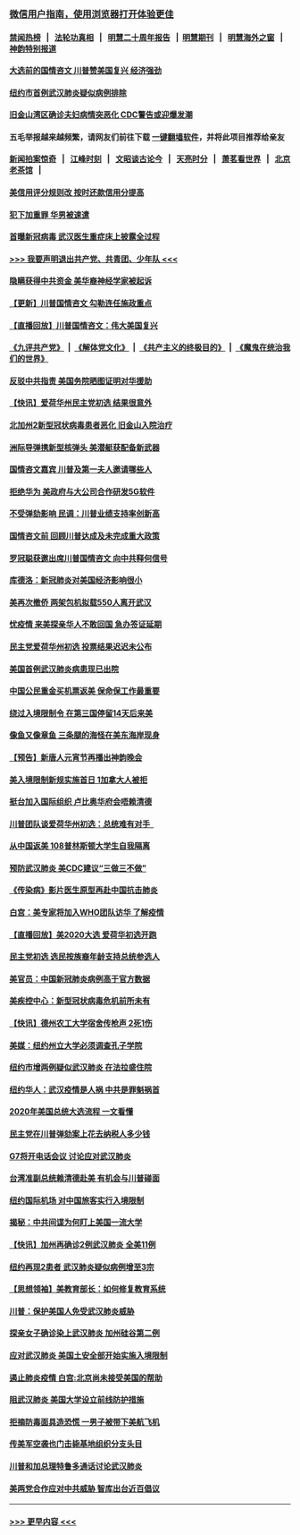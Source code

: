 ### [微信用户指南，使用浏览器打开体验更佳](https://github.com/gfw-breaker/banned-news1/blob/master/indexes/wechat-guide.md?t=0)
#### [禁闻热榜](热点新闻.md?t=0)  &nbsp;&nbsp;|&nbsp;&nbsp; [法轮功真相](https://github.com/gfw-breaker/truth/blob/master/README.md?t=0) &nbsp;&nbsp;|&nbsp;&nbsp; [明慧二十周年报告](https://github.com/gfw-breaker/mh-reports/blob/master/README.md?t=0) &nbsp;&nbsp;|&nbsp;&nbsp;[明慧期刊](https://github.com/gfw-breaker/mh-qikan) &nbsp;&nbsp;|&nbsp;&nbsp; [明慧海外之窗](https://github.com/gfw-breaker/mh-news/blob/master/README.md?t=0) &nbsp;&nbsp;|&nbsp;&nbsp; [神韵特别报道](https://github.com/gfw-breaker/mh-news/blob/master/shenyun.md?t=0)
#### [大选前的国情咨文 川普赞美国复兴 经济强劲](../pages/nsc412/n11845526.md?t=02051822) 
#### [纽约市首例武汉肺炎疑似病例排除](../pages/nsc412/n11844989.md?t=02051822) 
#### [旧金山湾区确诊夫妇病情突恶化 CDC警告或迎爆发潮](../pages/nsc412/n11845730.md?t=02051822) 
#### 五毛举报越来越频繁，请网友们前往下载 [一键翻墙软件](https://github.com/gfw-breaker/ssr-accounts)，并将此项目推荐给亲友
#### [新闻拍案惊奇](https://github.com/gfw-breaker/banned-news1/blob/master/pages/link4.md) &nbsp;&nbsp;|&nbsp;&nbsp; [江峰时刻](https://github.com/gfw-breaker/banned-news1/blob/master/pages/link4.md) &nbsp;&nbsp;|&nbsp;&nbsp; [文昭谈古论今](https://github.com/gfw-breaker/banned-news1/blob/master/pages/link4.md) &nbsp;&nbsp;|&nbsp;&nbsp; [天亮时分](https://github.com/gfw-breaker/banned-news1/blob/master/pages/link4.md) &nbsp;&nbsp;|&nbsp;&nbsp; [萧茗看世界](https://github.com/gfw-breaker/banned-news1/blob/master/pages/link4.md) &nbsp;&nbsp;|&nbsp;&nbsp; [北京老茶馆](https://github.com/gfw-breaker/banned-news1/blob/master/pages/link4.md) &nbsp;&nbsp;|&nbsp;&nbsp; 
#### [美信用评分规则改  按时还款信用分提高](../pages/nsc412/n11845488.md?t=02051822) 
#### [犯下加重罪 华男被速遣](../pages/nsc412/n11845476.md?t=02051822) 
#### [首曝新冠病毒 武汉医生重症床上披露全过程](../pages/nsc412/n11845150.md?t=02051822) 
#### [>>> 我要声明退出共产党、共青团、少年队 <<<](https://github.com/begood0513/goodnews/blob/master/quit/letter.md) 
#### [隐瞒获得中共资金 美华裔神经学家被起诉](../pages/nsc412/n11844879.md?t=02051822) 
#### [【更新】川普国情咨文 勾勒连任施政重点](../pages/nsc412/n11845223.md?t=02051822) 
#### [【直播回放】川普国情咨文：伟大美国复兴](../pages/nsc412/n11842079.md?t=02051822) 
#### [《九评共产党》](https://github.com/begood0513/9ping.md/blob/master/README.md) &nbsp;|&nbsp; [《解体党文化》](../../../../jtdwh.md/blob/master/README.md)  &nbsp;|&nbsp; [《共产主义的终极目的》](../../../../gczydzjmd.md/blob/master/README.md) &nbsp;|&nbsp; [《魔鬼在统治我们的世界》](../../../../mgztzwmdsj.md/blob/master/README.md) 
#### [反驳中共指责 美国务院晒图证明对华援助](../pages/nsc412/n11844859.md?t=02051822) 
#### [【快讯】爱荷华州民主党初选 结果很意外](../pages/nsc412/n11844878.md?t=02051822) 
#### [北加州2新型冠状病毒患者恶化 旧金山入院治疗](../pages/nsc412/n11844842.md?t=02051822) 
#### [洲际导弹携新型核弹头 美潜艇获配备新武器](../pages/nsc412/n11844680.md?t=02051822) 
#### [国情咨文嘉宾 川普及第一夫人邀请哪些人](../pages/nsc412/n11844712.md?t=02051822) 
#### [拒绝华为 美政府与大公司合作研发5G软件](../pages/nsc412/n11844625.md?t=02051822) 
#### [不受弹劾影响 民调：川普业绩支持率创新高](../pages/nsc412/n11844622.md?t=02051822) 
#### [国情咨文前 回顾川普达成及未完成重大政策](../pages/nsc412/n11844581.md?t=02051822) 
#### [罗冠聪获邀出席川普国情咨文 向中共释何信号](../pages/nsc412/n11844355.md?t=02051822) 
#### [库德洛：新冠肺炎对美国经济影响很小](../pages/nsc412/n11844418.md?t=02051822) 
#### [美再次撤侨 两架包机拟载550人离开武汉](../pages/nsc412/n11844407.md?t=02051822) 
#### [忧疫情 来美探亲华人不敢回国 急办签证延期](../pages/nsc412/n11843344.md?t=02051822) 
#### [民主党爱荷华州初选 投票结果迟迟未公布](../pages/nsc412/n11844207.md?t=02051822) 
#### [美国首例武汉肺炎病患现已出院](../pages/nsc412/n11842740.md?t=02051822) 
#### [中国公民重金买机票返美 保命保工作最重要](../pages/nsc412/n11843282.md?t=02051822) 
#### [绕过入境限制令  在第三国停留14天后来美](../pages/nsc412/n11843341.md?t=02051822) 
#### [像鱼又像章鱼 三条腿的海怪在美东海岸现身](../pages/nsc412/n11843092.md?t=02051822) 
#### [【预告】新唐人元宵节再播出神韵晚会](../pages/nsc412/n11843192.md?t=02051822) 
#### [美入境限制新规实施首日 1加拿大人被拒](../pages/nsc412/n11843058.md?t=02051822) 
#### [挺台加入国际组织 卢比奥华府会唔赖清德](../pages/nsc412/n11843023.md?t=02051822) 
#### [川普团队谈爱荷华州初选：总统难有对手  ](../pages/nsc412/n11842867.md?t=02051822) 
#### [从中国返美 108普林斯顿大学生自我隔离](../pages/nsc412/n11842714.md?t=02051822) 
#### [预防武汉肺炎 美CDC建议“三做三不做”](../pages/nsc412/n11842700.md?t=02051822) 
#### [《传染病》影片医生原型再赴中国抗击肺炎](../pages/nsc412/n11842626.md?t=02051822) 
#### [白宫：美专家将加入WHO团队访华 了解疫情](../pages/nsc412/n11842198.md?t=02051822) 
#### [【直播回放】美2020大选 爱荷华初选开跑](../pages/nsc412/n11841820.md?t=02051822) 
#### [民主党初选 选民按族裔年龄支持总统参选人](../pages/nsc412/n11842239.md?t=02051822) 
#### [美官员：中国新冠肺炎病例高于官方数据](../pages/nsc412/n11842452.md?t=02051822) 
#### [美疾控中心：新型冠状病毒危机前所未有](../pages/nsc412/n11842406.md?t=02051822) 
#### [【快讯】德州农工大学宿舍传枪声 2死1伤](../pages/nsc412/n11842279.md?t=02051822) 
#### [美媒：纽约州立大学必须调查孔子学院](../pages/nsc412/n11840637.md?t=02051822) 
#### [纽约市增两例疑似武汉肺炎 在法拉盛住院](../pages/nsc412/n11840625.md?t=02051822) 
#### [纽约华人：武汉疫情是人祸 中共是罪魁祸首](../pages/nsc412/n11840631.md?t=02051822) 
#### [2020年美国总统大选流程 一文看懂](../pages/nsc412/n11842056.md?t=02051822) 
#### [民主党在川普弹劾案上花去纳税人多少钱](../pages/nsc412/n11841941.md?t=02051822) 
#### [G7将开电话会议 讨论应对武汉肺炎](../pages/nsc412/n11841658.md?t=02051822) 
#### [台湾准副总统赖清德赴美 有机会与川普碰面](../pages/nsc412/n11841332.md?t=02051822) 
#### [纽约国际机场  对中国旅客实行入境限制](../pages/nsc412/n11840619.md?t=02051822) 
#### [揭秘：中共间谍为何盯上美国一流大学](../pages/nsc412/n11840270.md?t=02051822) 
#### [【快讯】加州再确诊2例武汉肺炎 全美11例](../pages/nsc412/n11840339.md?t=02051822) 
#### [纽约再现2患者 武汉肺炎疑似病例增至3宗](../pages/nsc412/n11840010.md?t=02051822) 
#### [【思想领袖】美教育部长：如何修复教育系统](../pages/nsc412/n11690865.md?t=02051822) 
#### [川普：保护美国人免受武汉肺炎威胁](../pages/nsc412/n11839718.md?t=02051822) 
#### [探亲女子确诊染上武汉肺炎 加州硅谷第二例](../pages/nsc412/n11839784.md?t=02051822) 
#### [应对武汉肺炎 美国土安全部开始实施入境限制](../pages/nsc412/n11839729.md?t=02051822) 
#### [遏止肺炎疫情 白宫:北京尚未接受美国的帮助](../pages/nsc412/n11839660.md?t=02051822) 
#### [阻武汉肺炎 美国大学设立前线防护措施](../pages/nsc412/n11839479.md?t=02051822) 
#### [拒摘防毒面具造恐慌 一男子被带下美航飞机](../pages/nsc412/n11839455.md?t=02051822) 
#### [传美军空袭也门击毙基地组织分支头目](../pages/nsc412/n11839210.md?t=02051822) 
#### [川普和加总理特鲁多通话讨论武汉肺炎](../pages/nsc412/n11839128.md?t=02051822) 
#### [美两党合作应对中共威胁 智库出台近百倡议](../pages/nsc412/n11838437.md?t=02051822) 

----
#### [ >>> 更早内容 <<< ](../indexes/nsc412-earlier.md)
